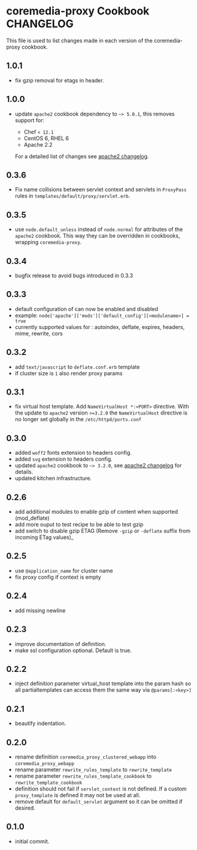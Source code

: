 coremedia-proxy Cookbook CHANGELOG
======================
This file is used to list changes made in each version of the coremedia-proxy cookbook.

1.0.1
-----
- fix gzip removal for etags in header.

1.0.0
-----
- update `apache2` cookbook dependency to `~> 5.0.1`, this removes support for:
   * Chef `< 12.1`
   * CentOS 6, RHEL 6
   * Apache 2.2

  For a detailed list of changes see [apache2 changelog](https://supermarket.chef.io/cookbooks/apache2#changelog).

0.3.6
-----
- Fix name collisions between servlet context and servlets in `ProxyPass` rules in `templates/default/proxy/servlet.erb`.

0.3.5
-----
- use `node.default_unless` instead of `node.normal` for attributes of the `apache2` cookbook. This way they can be overridden
  in cookbooks, wrapping `coremedia-proxy`.

0.3.4
-----
- bugfix release to avoid bugs introduced in 0.3.3

0.3.3
-----
- default configuration of <modulename> can now be enabled and disabled
 - example: ```node['apache']['mods']['default_config'][<modulename>] = true```
- currently supported values for <modulename>: autoindex, deflate, expires, headers, mime, rewrite, cors

0.3.2
-----
- add `text/javascript` to `deflate.conf.erb` template
- if cluster size is `1` also render proxy params

0.3.1
-----
- fix virtual host template. Add `NameVirtualHost *:<PORT>` directive. With the update to `apache2` version `>=3.2.0` the `NameVirtualHost` directive
is no longer set globally in the `/etc/httpd/ports.conf`

0.3.0
----
- added `woff2` fonts extension to headers config.
- added `svg` extension to headers config.
- updated `apache2` cookbook to `~> 3.2.0`, see [apache2 changelog](https://supermarket.chef.io/cookbooks/apache2#changelog) for details.
- updated kitchen infrastructure.

0.2.6
-----
- add additional modules to enable gzip of content when supported (mod_deflate)
- add more ouput to test recipe to be able to test gzip
- add switch to disable gzip ETAG (Remove `-gzip` or `-deflate` suffix from incoming ETag values)_

0.2.5
------
- use `@application_name` for cluster name
- fix proxy config if context is empty

0.2.4
------
- add missing newline

0.2.3
------
- improve documentation of definition.
- make ssl configuration optional. Default is true.

0.2.2
------
- inject definition parameter virtual_host template into the param hash so all partialtemplates can access them the same way via `@params[:<key>]`

0.2.1
------
- beautify indentation.

0.2.0
--------
- rename definition `coremedia_proxy_clustered_webapp` into `coremedia_proxy_webapp`
- rename parameter `rewrite_rules_template` to `rewrite_template`
- rename parameter `rewrite_rules_template_cookbook` to `rewrite_template_cookbook`
- definition should not fail if `servlet_context` is not defined. If a custom `proxy_template` is defined it may not be used at all.
- remove default for `default_servlet` argument so it can be omitted if desired.

0.1.0
--------

- initial commit.
